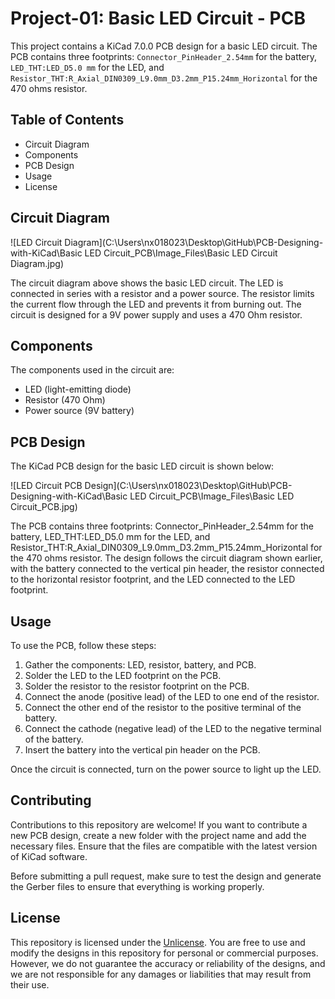 # Project-01: Basic LED Circuit - PCB

This project contains a KiCad 7.0.0 PCB design for a basic LED circuit. The PCB contains three footprints: `Connector_PinHeader_2.54mm` for the battery, `LED_THT:LED_D5.0 mm` for the LED, and `Resistor_THT:R_Axial_DIN0309_L9.0mm_D3.2mm_P15.24mm_Horizontal` for the 470 ohms resistor.

## Table of Contents
- Circuit Diagram
- Components
- PCB Design
- Usage
- License

## Circuit Diagram

![LED Circuit Diagram](C:\Users\nx018023\Desktop\GitHub\PCB-Designing-with-KiCad\Basic LED Circuit_PCB\Image_Files\Basic LED Circuit Diagram.jpg) 

The circuit diagram above shows the basic LED circuit. The LED is connected in series with a resistor and a power source. The resistor limits the current flow through the LED and prevents it from burning out. The circuit is designed for a 9V power supply and uses a 470 Ohm resistor.

## Components

The components used in the circuit are:

- LED (light-emitting diode)
- Resistor (470 Ohm)
- Power source (9V battery)

## PCB Design

The KiCad PCB design for the basic LED circuit is shown below:

![LED Circuit PCB Design](C:\Users\nx018023\Desktop\GitHub\PCB-Designing-with-KiCad\Basic LED Circuit_PCB\Image_Files\Basic LED Circuit_PCB.jpg)  

The PCB contains three footprints: Connector_PinHeader_2.54mm for the battery, LED_THT:LED_D5.0 mm for the LED, and Resistor_THT:R_Axial_DIN0309_L9.0mm_D3.2mm_P15.24mm_Horizontal for the 470 ohms resistor. The design follows the circuit diagram shown earlier, with the battery connected to the vertical pin header, the resistor connected to the horizontal resistor footprint, and the LED connected to the LED footprint.

## Usage

To use the PCB, follow these steps:

1. Gather the components: LED, resistor, battery, and PCB.
2. Solder the LED to the LED footprint on the PCB.
3. Solder the resistor to the resistor footprint on the PCB.
4. Connect the anode (positive lead) of the LED to one end of the resistor.
5. Connect the other end of the resistor to the positive terminal of the battery.
6. Connect the cathode (negative lead) of the LED to the negative terminal of the battery.
7. Insert the battery into the vertical pin header on the PCB.
   
Once the circuit is connected, turn on the power source to light up the LED.

## Contributing

Contributions to this repository are welcome! If you want to contribute a new PCB design, create a new folder with the project name and add the necessary files. Ensure that the files are compatible with the latest version of KiCad software.

Before submitting a pull request, make sure to test the design and generate the Gerber files to ensure that everything is working properly.

## License

This repository is licensed under the [Unlicense](https://unlicense.org). You are free to use and modify the designs in this repository for personal or commercial purposes. However, we do not guarantee the accuracy or reliability of the designs, and we are not responsible for any damages or liabilities that may result from their use.